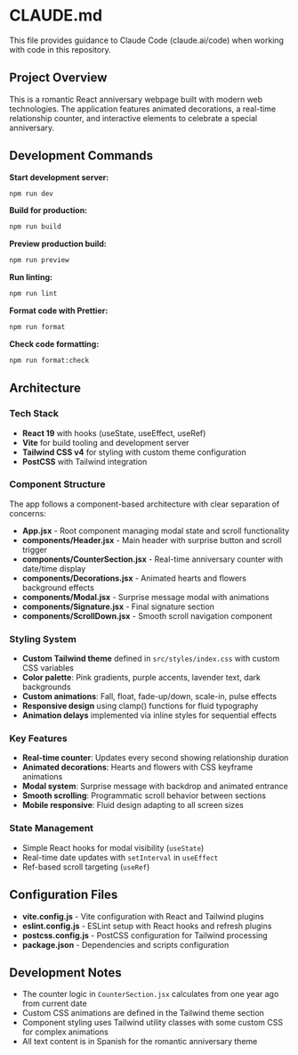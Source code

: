 # CLAUDE.md

This file provides guidance to Claude Code (claude.ai/code) when working with code in this repository.

## Project Overview

This is a romantic React anniversary webpage built with modern web technologies. The application features animated decorations, a real-time relationship counter, and interactive elements to celebrate a special anniversary.

## Development Commands

**Start development server:**

```bash
npm run dev
```

**Build for production:**

```bash
npm run build
```

**Preview production build:**

```bash
npm run preview
```

**Run linting:**

```bash
npm run lint
```

**Format code with Prettier:**

```bash
npm run format
```

**Check code formatting:**

```bash
npm run format:check
```

## Architecture

### Tech Stack

- **React 19** with hooks (useState, useEffect, useRef)
- **Vite** for build tooling and development server
- **Tailwind CSS v4** for styling with custom theme configuration
- **PostCSS** with Tailwind integration

### Component Structure

The app follows a component-based architecture with clear separation of concerns:

- **App.jsx** - Root component managing modal state and scroll functionality
- **components/Header.jsx** - Main header with surprise button and scroll trigger
- **components/CounterSection.jsx** - Real-time anniversary counter with date/time display
- **components/Decorations.jsx** - Animated hearts and flowers background effects
- **components/Modal.jsx** - Surprise message modal with animations
- **components/Signature.jsx** - Final signature section
- **components/ScrollDown.jsx** - Smooth scroll navigation component

### Styling System

- **Custom Tailwind theme** defined in `src/styles/index.css` with custom CSS variables
- **Color palette**: Pink gradients, purple accents, lavender text, dark backgrounds
- **Custom animations**: Fall, float, fade-up/down, scale-in, pulse effects
- **Responsive design** using clamp() functions for fluid typography
- **Animation delays** implemented via inline styles for sequential effects

### Key Features

- **Real-time counter**: Updates every second showing relationship duration
- **Animated decorations**: Hearts and flowers with CSS keyframe animations
- **Modal system**: Surprise message with backdrop and animated entrance
- **Smooth scrolling**: Programmatic scroll behavior between sections
- **Mobile responsive**: Fluid design adapting to all screen sizes

### State Management

- Simple React hooks for modal visibility (`useState`)
- Real-time date updates with `setInterval` in `useEffect`
- Ref-based scroll targeting (`useRef`)

## Configuration Files

- **vite.config.js** - Vite configuration with React and Tailwind plugins
- **eslint.config.js** - ESLint setup with React hooks and refresh plugins
- **postcss.config.js** - PostCSS configuration for Tailwind processing
- **package.json** - Dependencies and scripts configuration

## Development Notes

- The counter logic in `CounterSection.jsx` calculates from one year ago from current date
- Custom CSS animations are defined in the Tailwind theme section
- Component styling uses Tailwind utility classes with some custom CSS for complex animations
- All text content is in Spanish for the romantic anniversary theme
